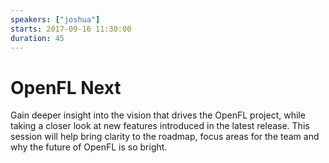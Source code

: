 ```yaml
---
speakers: ["joshua"]
starts: 2017-09-16 11:30:00
duration: 45
---
```


# OpenFL Next

Gain deeper insight into the vision that drives the OpenFL project, while taking a closer look at new features introduced in the latest release. This session will help bring clarity to the roadmap, focus areas for the team and why the future of OpenFL is so bright.